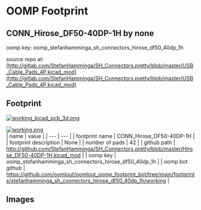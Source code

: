 # OOMP Footprint  
## CONN_Hirose_DF50-40DP-1H  by none  
  
oomp key: oomp_stefanhamminga_sh_connectors_hirose_df50_40dp_1h  
  
source repo at: [http://gitlab.com/StefanHamminga/SH_Connectors.pretty/blob/master/USB_Cable_Pads_4P.kicad_mod](http://gitlab.com/StefanHamminga/SH_Connectors.pretty/blob/master/USB_Cable_Pads_4P.kicad_mod)  
## Footprint  
  
[![working_kicad_pcb_3d.png](working_kicad_pcb_3d_600.png)](working_kicad_pcb_3d.png)  
  
[![working.png](working_600.png)](working.png)  
| name | value | 
| --- | --- | 
| footprint name | CONN_Hirose_DF50-40DP-1H | 
| footprint description | None | 
| number of pads | 42 | 
| github path | http://github.com/StefanHamminga/SH_Connectors.pretty/blob/master/Hirose_DF50-40DP-1H.kicad_mod | 
| oomp key | oomp_stefanhamminga_sh_connectors_hirose_df50_40dp_1h | 
| oomp bot github | https://github.com/oomlout/oomlout_oomp_footprint_bot/tree/main/footprints/stefanhamminga_sh_connectors_hirose_df50_40dp_1h/working | 
## Images  
